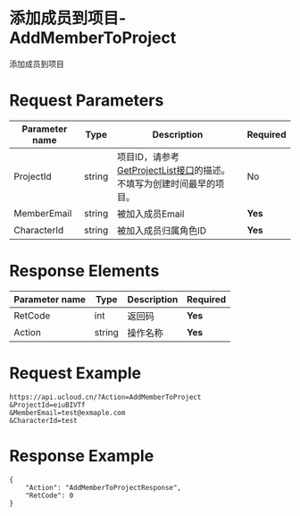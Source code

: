 # 添加成员到项目-AddMemberToProject

添加成员到项目

# Request Parameters
|Parameter name|Type|Description|Required|
|---|---|---|---|
|ProjectId|string|项目ID，请参考[GetProjectList接口](../summary/get_project_list.html)的描述。不填写为创建时间最早的项目。 |No|
|MemberEmail|string|被加入成员Email|**Yes**|
|CharacterId|string|被加入成员归属角色ID|**Yes**|

# Response Elements
|Parameter name|Type|Description|Required|
|---|---|---|---|
|RetCode|int|返回码|**Yes**|
|Action|string|操作名称|**Yes**|

# Request Example
```
https://api.ucloud.cn/?Action=AddMemberToProject
&ProjectId=eiuBIVTf
&MemberEmail=test@exmaple.com
&CharacterId=test
```

# Response Example
```
{
    "Action": "AddMemberToProjectResponse", 
    "RetCode": 0
}
```

